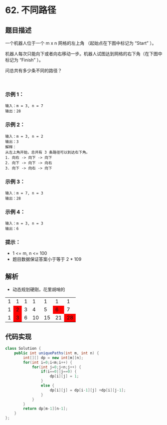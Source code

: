 # 62. 不同路径

## 题目描述
一个机器人位于一个 m x n 网格的左上角 （起始点在下图中标记为 “Start” ）。

机器人每次只能向下或者向右移动一步。机器人试图达到网格的右下角（在下图中标记为 “Finish” ）。

问总共有多少条不同的路径？


 

### 示例 1：

```
输入：m = 3, n = 7
输出：28
```
### 示例 2：
```
输入：m = 3, n = 2
输出：3
解释：
从左上角开始，总共有 3 条路径可以到达右下角。
1. 向右 -> 向下 -> 向下
2. 向下 -> 向下 -> 向右
3. 向下 -> 向右 -> 向下
```
### 示例 3：
```
输入：m = 7, n = 3
输出：28
```
### 示例 4：
```
输入：m = 3, n = 3
输出：6
```
### 提示：

 - 1 <= m, n <= 100
 - 题目数据保证答案小于等于 2 * 109

## 解析
 - 动态规划硬刚，花里胡哨的
<table>
<tr>
<td>1</td>
<td>1</td>
<td>1</td>
<td>1</td>
<td>1</td>
<td>1</td>
<td>1</td>
</tr>
<tr>
<td>1</td>
<td style="background:red;">2</td>
<td>3</td>
<td>4</td>
<td>5</td>
<td style="background:red;">6</td>
<td>7</td>
</tr>
<tr>
<td>1</td>
<td style="background:red;">3</td>
<td>6</td>
<td>10</td>
<td>15</td>
<td>21</td>
<td style="background:red;">28</td>
</tr>
</table>


## 代码实现
```Java
class Solution {
    public int uniquePaths(int m, int n) {
        int[][] dp = new int[m][n];
		for(int i=0;i<m;i++) {
			for(int j=0;j<n;j++) {
				if(i==0||j==0) {
					dp[i][j] = 1;
				}
				else {
					dp[i][j] = dp[i-1][j] +dp[i][j-1];
				}
			}
		}
		return dp[m-1][n-1];
    }
};
```